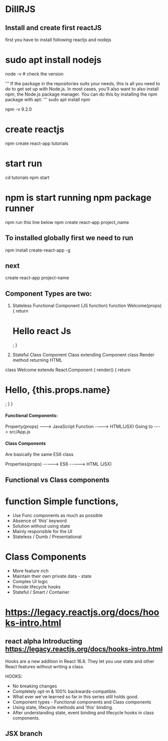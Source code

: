 # DillRJS
## Install and create first reactJS
first you have to install following
reactjs and nodejs
# sudo apt install nodejs

node -v # check the version

'''
If the package in the repositories suits your needs, this is all you need to do to get set up with Node.js. 
In most cases, you’ll also want to also install npm, the Node.js package manager. You can do this by installing 
the npm package with apt:
'''
sudo apt install npm

npm -v
9.2.0

# create reactjs
npm create react-app tutorials

# start run
cd tutorials
npm start

# npm is start running npm package runner
npm run this line below
npm create react-app project_name

## To installed globally first we need to run
npm install create-react-app -g
## next
create react-app project-name

## Component Types are two:
1. Stateless Functional Component (JS function)
function Welcome(props){
    return <h1>Hello react Js</h1>;
}

2. Stateful Class Component
Class extending Component class
Render method returning HTML

class Welcome extends React.Component {
    render() {
        return <h1>Hello, {this.props.name}</h1>;
    }
}

#### Functional Components:
Property(props) ---> JavaScript Function ----> HTML(JSX)
 Going to ---> src/App.js

#### Class Components
Are basically the same ES6 class 

Properties(props) -----> ES6 -----> HTML (JSX)

## Functional vs Class components

# function Simple functions,
 - Use Func components as much as possible
 - Absence of 'this' keyword
 - Solution without using state
 - Mainly responsible for the UI
 - Stateless / Dumb / Presentational

# Class Components
 - More feature rich
 - Maintain their own private data - state
 - Complex UI logic
 - Provide lifecycle hooks
 - Stateful / Smart / Container

# https://legacy.reactjs.org/docs/hooks-intro.html
## react alpha Introducting https://legacy.reactjs.org/docs/hooks-intro.html
Hooks are a new addition in React 16.8. They let you use state and other React features without writing a class.

HOOKS:
- No breaking changes
- Completely opt-in & 100% backwards-compatible.
- What ever we've learned so far in this series still holds good.
- Component types - Functional components and Class components
- Using state, lifecycle methods and 'this' binding.
- After understanding state, event binding and lifecycle hooks in class components.

## JSX branch
